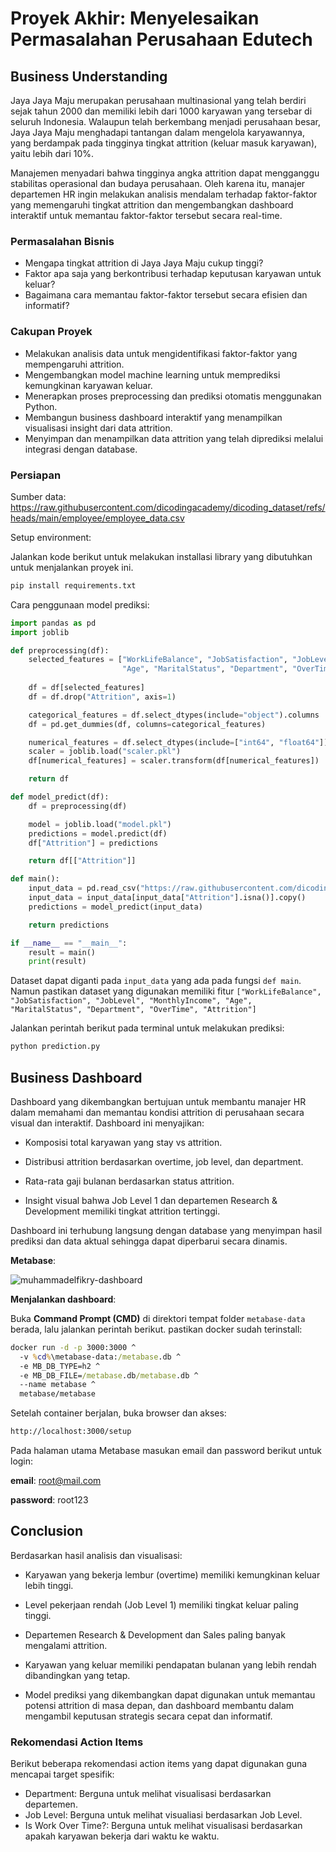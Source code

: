 # Proyek Akhir: Menyelesaikan Permasalahan Perusahaan Edutech

## Business Understanding

Jaya Jaya Maju merupakan perusahaan multinasional yang telah berdiri sejak tahun 2000 dan memiliki lebih dari 1000 karyawan yang tersebar di seluruh Indonesia. Walaupun telah berkembang menjadi perusahaan besar, Jaya Jaya Maju menghadapi tantangan dalam mengelola karyawannya, yang berdampak pada tingginya tingkat attrition (keluar masuk karyawan), yaitu lebih dari 10%.

Manajemen menyadari bahwa tingginya angka attrition dapat mengganggu stabilitas operasional dan budaya perusahaan. Oleh karena itu, manajer departemen HR ingin melakukan analisis mendalam terhadap faktor-faktor yang memengaruhi tingkat attrition dan mengembangkan dashboard interaktif untuk memantau faktor-faktor tersebut secara real-time.

### Permasalahan Bisnis

- Mengapa tingkat attrition di Jaya Jaya Maju cukup tinggi?
- Faktor apa saja yang berkontribusi terhadap keputusan karyawan untuk keluar?
- Bagaimana cara memantau faktor-faktor tersebut secara efisien dan informatif?

### Cakupan Proyek

- Melakukan analisis data untuk mengidentifikasi faktor-faktor yang mempengaruhi attrition.
- Mengembangkan model machine learning untuk memprediksi kemungkinan karyawan keluar.
- Menerapkan proses preprocessing dan prediksi otomatis menggunakan Python.
- Membangun business dashboard interaktif yang menampilkan visualisasi insight dari data attrition.
- Menyimpan dan menampilkan data attrition yang telah diprediksi melalui integrasi dengan database.

### Persiapan

Sumber data: 
https://raw.githubusercontent.com/dicodingacademy/dicoding_dataset/refs/heads/main/employee/employee_data.csv

Setup environment:

Jalankan kode berikut untuk melakukan installasi library yang dibutuhkan untuk menjalankan proyek ini. 

```bash
pip install requirements.txt
```

Cara penggunaan model prediksi:
```python
import pandas as pd
import joblib

def preprocessing(df):
    selected_features = ["WorkLifeBalance", "JobSatisfaction", "JobLevel", "MonthlyIncome",
                         "Age", "MaritalStatus", "Department", "OverTime", "Attrition"]
    
    df = df[selected_features]
    df = df.drop("Attrition", axis=1)

    categorical_features = df.select_dtypes(include="object").columns
    df = pd.get_dummies(df, columns=categorical_features)

    numerical_features = df.select_dtypes(include=["int64", "float64"]).columns
    scaler = joblib.load("scaler.pkl")
    df[numerical_features] = scaler.transform(df[numerical_features])

    return df

def model_predict(df):
    df = preprocessing(df)

    model = joblib.load("model.pkl")
    predictions = model.predict(df)
    df["Attrition"] = predictions

    return df[["Attrition"]]

def main():
    input_data = pd.read_csv("https://raw.githubusercontent.com/dicodingacademy/dicoding_dataset/refs/heads/main/employee/employee_data.csv")
    input_data = input_data[input_data["Attrition"].isna()].copy()
    predictions = model_predict(input_data)

    return predictions

if __name__ == "__main__":
    result = main()
    print(result)
```

Dataset dapat diganti pada ```input_data``` yang ada pada fungsi ```def main```. Namun pastikan dataset yang digunakan memiliki fitur ```["WorkLifeBalance", "JobSatisfaction", "JobLevel", "MonthlyIncome", "Age", "MaritalStatus", "Department", "OverTime", "Attrition"]```

Jalankan perintah berikut pada terminal untuk melakukan prediksi:
```bash
python prediction.py
```

## Business Dashboard

Dashboard yang dikembangkan bertujuan untuk membantu manajer HR dalam memahami dan memantau kondisi attrition di perusahaan secara visual dan interaktif. Dashboard ini menyajikan:

- Komposisi total karyawan yang stay vs attrition.

- Distribusi attrition berdasarkan overtime, job level, dan department.

- Rata-rata gaji bulanan berdasarkan status attrition.

- Insight visual bahwa Job Level 1 dan departemen Research & Development memiliki tingkat attrition tertinggi.

Dashboard ini terhubung langsung dengan database yang menyimpan hasil prediksi dan data aktual sehingga dapat diperbarui secara dinamis.

**Metabase**:

![muhammadelfikry-dashboard](https://github.com/user-attachments/assets/97215261-eb01-4fca-a785-5be0d81695ba)

**Menjalankan dashboard**:

Buka **Command Prompt (CMD)** di direktori tempat folder `metabase-data` berada, lalu jalankan perintah berikut. pastikan docker sudah terinstall:

```cmd
docker run -d -p 3000:3000 ^
  -v %cd%\metabase-data:/metabase.db ^
  -e MB_DB_TYPE=h2 ^
  -e MB_DB_FILE=/metabase.db/metabase.db ^
  --name metabase ^
  metabase/metabase
```

Setelah container berjalan, buka browser dan akses:

```bash
http://localhost:3000/setup
```

Pada halaman utama Metabase masukan email dan password berikut untuk login:

**email**: root@mail.com

**password**: root123

## Conclusion

Berdasarkan hasil analisis dan visualisasi:

- Karyawan yang bekerja lembur (overtime) memiliki kemungkinan keluar lebih tinggi.

- Level pekerjaan rendah (Job Level 1) memiliki tingkat keluar paling tinggi.

- Departemen Research & Development dan Sales paling banyak mengalami attrition.

- Karyawan yang keluar memiliki pendapatan bulanan yang lebih rendah dibandingkan yang tetap.

- Model prediksi yang dikembangkan dapat digunakan untuk memantau potensi attrition di masa depan, dan dashboard membantu dalam mengambil keputusan strategis secara cepat dan informatif.

### Rekomendasi Action Items

Berikut beberapa rekomendasi action items yang dapat digunakan guna mencapai target spesifik:

- Department: Berguna untuk melihat visualisasi berdasarkan departemen.
- Job Level: Berguna untuk melihat visualiasi berdasarkan Job Level.
- Is Work Over Time?: Berguna untuk melihat visualisasi berdasarkan apakah karyawan bekerja dari waktu ke waktu.
